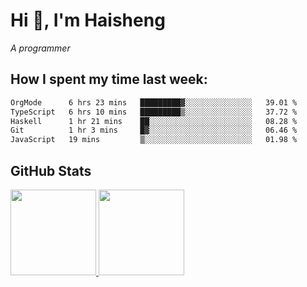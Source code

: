 
# Hi 👋, I'm Haisheng

*A programmer*



## How I spent my time last week:
<!--START_SECTION:waka-->

```txt
OrgMode      6 hrs 23 mins   █████████▓░░░░░░░░░░░░░░░   39.01 %
TypeScript   6 hrs 10 mins   █████████▒░░░░░░░░░░░░░░░   37.72 %
Haskell      1 hr 21 mins    ██░░░░░░░░░░░░░░░░░░░░░░░   08.28 %
Git          1 hr 3 mins     █▓░░░░░░░░░░░░░░░░░░░░░░░   06.46 %
JavaScript   19 mins         ▒░░░░░░░░░░░░░░░░░░░░░░░░   01.98 %
```

<!--END_SECTION:waka-->

## GitHub Stats

<a href="https://github.com/hw202207">
  <img height="137px" src="https://github-readme-stats.vercel.app/api?username=hw202207&hide_title=false&hide_border=true&show_icons=true&include_all_commits=true&count_private=true&line_height=21&theme=" />
  <img height="137px" src="https://github-readme-stats.vercel.app/api/top-langs/?username=hw202207&hide_title=true&hide_border=true&layout=compact&langs_count=6&theme=" />
</a>
